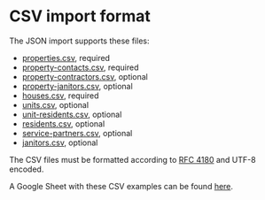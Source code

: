 # CSV import format

The JSON import supports these files:

- [properties.csv](examples/properties.csv), required
- [property-contacts.csv](examples/property-contacts.csv), required
- [property-contractors.csv](examples/property-contractors.csv), optional
- [property-janitors.csv](examples/property-janitors.csv), optional
- [houses.csv](examples/houses.csv), required
- [units.csv](examples/units.csv), optional
- [unit-residents.csv](examples/unit-residents.csv), optional
- [residents.csv](examples/residents.csv), optional
- [service-partners.csv](examples/service-partners.csv), optional
- [janitors.csv](examples/janitors.csv), optional

The CSV files must be formatted according to [RFC 4180](https://tools.ietf.org/html/rfc4180) and UTF-8 encoded.

A Google Sheet with these CSV examples can be found [here](https://docs.google.com/spreadsheets/d/11pI9AGZvKj4fXvR28_xDsfQ_7CnkEITz2YuONN-NZMA/edit?usp=sharing).
